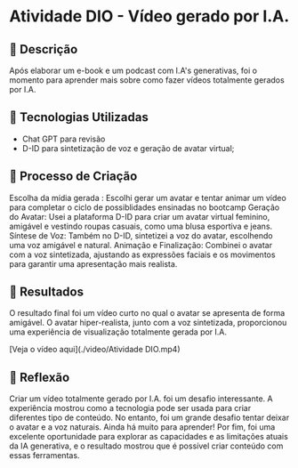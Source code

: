 # Atividade DIO - Vídeo gerado por I.A.

## 📒 Descrição
Após elaborar um e-book e um podcast com I.A's generativas, foi o momento para aprender mais sobre como fazer vídeos totalmente gerados por I.A.

## 🤖 Tecnologias Utilizadas

- Chat GPT para revisão
- D-ID para sintetização de voz e geração de avatar virtual;

## 🧐 Processo de Criação
Escolha da mídia gerada : Escolhi gerar um avatar e tentar animar um vídeo para completar o ciclo de possiblidades ensinadas no bootcamp 
Geração do Avatar: Usei a plataforma D-ID para criar um avatar virtual feminino, amigável e vestindo roupas casuais, como uma blusa esportiva e jeans.
Síntese de Voz: Também no D-ID, sintetizei a voz do avatar, escolhendo uma voz amigável e natural.
Animação e Finalização: Combinei o avatar com a voz sintetizada, ajustando as expressões faciais e os movimentos para garantir uma apresentação mais realista.

## 🚀 Resultados
O resultado final foi um vídeo curto no qual o avatar se apresenta de forma amigável. O avatar hiper-realista, junto com a voz sintetizada, proporcionou uma experiência de visualização totalmente gerada por I.A.

[Veja o vídeo aqui](./video/Atividade DIO.mp4)

## 💭 Reflexão 
Criar um vídeo totalmente gerado por I.A. foi um desafio interessante. A experiência mostrou como a tecnologia pode ser usada para criar diferentes tipo de conteúdo. No entanto, foi um grande desafio tentar deixar o avatar e a voz naturais. Ainda há muito para aprender! Por fim, foi uma excelente oportunidade para explorar as capacidades e as limitações atuais da IA generativa, e o resultado mostrou que é possível criar conteúdo com essas ferramentas.
```
